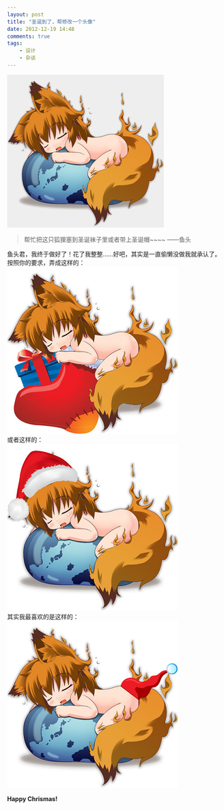 ```yaml
---
layout: post
title: "圣诞到了，帮修改一个头像"
date: 2012-12-19 14:48
comments: true
tags: 
	- 设计 
	- 杂谈
---
```


![ico原来的样子](/assets/blogImg/xmas_ico0.jpg)      
> 帮忙把这只狐狸塞到圣诞袜子里或者带上圣诞帽~~~~ ——鱼头       

<!-- more -->

鱼头君，我终于做好了！花了我整整……好吧，其实是一直偷懒没做我就承认了。          
按照你的要求，弄成这样的：            
![狐狸妹纸太大我塞不下-_-!](/assets/blogImg/xmas_ico1.jpg)        
或者这样的：               
![圣诞帽的狐狸妹纸](/assets/blogImg/xmas_ico2.jpg)            
其实我最喜欢的是这样的：              
![呆萌傻缺才是我得菜好么](/assets/blogImg/xmas_ico3.jpg)         

**Happy Chrismas!**